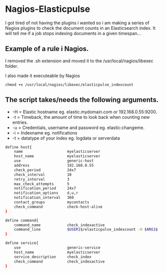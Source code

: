# Nagios-Elasticpulse
I got tired of not having the plugins i wanted so i am making a series of Nagios plugins to check the document counts in an Elasticsearch index. It will tell me if a job stops indexing documents in a given timespan...

## Example of a rule i Nagios.
I removed the .sh extension and moved it to the /usr/local/nagios/libexec folder.

I also made it executeable by Nagios

`chmod +x /usr/local/nagios/libexec/elasticpulse_indexcount`

## The script takes/needs the following arguments.
- -H = Elastic hostname eg. elastic.mydomain.com or 192.168.0.55:9200.
- -t = Timeback, the amount of time to look back when counting new entries.
- -u = Credentials, username and password eg. elastic:changeme.
- -i = Indexname eg. notifications
- -t = datatype of your index eg. logdata or serverdata

```sh
define host{
    name                    myelasticserver
    host_name               myelasticserver
    use                     generic-host
    address                 192.168.0.55
    check_period            24x7
    check_interval          10
    retry_interval          3
    max_check_attempts      5
    notification_period     24x7
    notification_options    d,u,r
    notification_interval   360
    contact_groups          mycontacts
    check_command           check-host-alive
}

define command{
    command_name            check_indexactive
    command_line            $USER1$/elasticpulse_indexcount -H $ARG1$ -t $ARG2$ -u $ARG3$ -i $ARG4$ -d $ARG5$
}

define service{
    use                     generic-service
    host_name               myelasticserver
    service_description     check_index
    check_command           check_indexactive
}
```